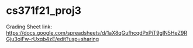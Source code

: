 # cs371f21_proj3
 Grading Sheet link: https://docs.google.com/spreadsheets/d/1aX8qGufhcqdPxPiT9glN5HeZ9RGju3oiFw-rUxqb4zE/edit?usp=sharing

